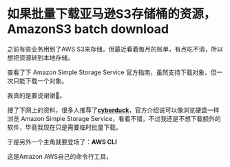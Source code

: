 # 如果批量下载亚马逊S3存储桶的资源，AmazonS3 batch download

之前有些业务用到了AWS S3来存储，但最近看着每月的账单，有点吃不消，所以想把资源转到本地存储。

查看了下 Amazon Simple Storage Service 官方指南，虽然支持下载对象，但一次只能下载一个对象。

我真的是要说谢谢🙏。

搜了下网上的资料，很多人推荐了[**cyberduck**](https://cyberduck.io/s3/)，官方介绍说可以像浏览硬盘一样浏览 Amazon Simple Storage Service，看着不错，不过我还是不想下载额外的软件，毕竟我现在只是需要临时批量下载。

于是另外一个主角就要登场了：**AWS CLI**

这是Amazon AWS自己的命令行工具，